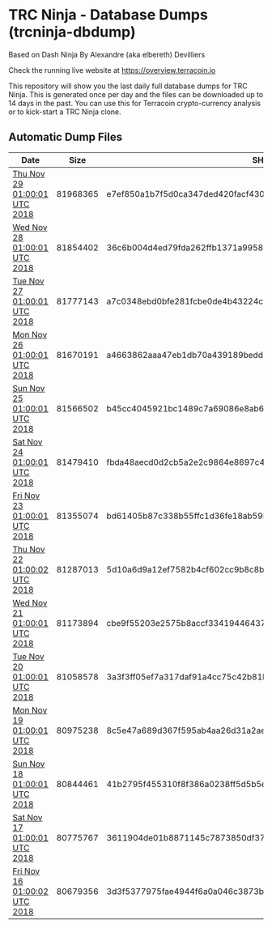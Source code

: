 # TRC Ninja - Database Dumps (trcninja-dbdump)
Based on Dash Ninja By Alexandre (aka elbereth) Devilliers

Check the running live website at https://overview.terracoin.io

This repository will show you the last daily full database dumps for TRC Ninja. This is generated once per day and the files can be downloaded up to 14 days in the past.
You can use this for Terracoin crypto-currency analysis or to kick-start a TRC Ninja clone.


## Automatic Dump Files
| Date | Size | SHA256 |
|--|--|--|
| [Thu Nov 29 01:00:01 UTC 2018](https://transfer.sh/152dyn/trcninja-dbdump-20181129010001.tar.bz2) | 81968365 | e7ef850a1b7f5d0ca347ded420facf430b763e0b1fecd39953d2fc56db1a4f2f | 
| [Wed Nov 28 01:00:01 UTC 2018](https://transfer.sh/NHKTZ/trcninja-dbdump-20181128010001.tar.bz2) | 81854402 | 36c6b004d4ed79fda262ffb1371a9958390b164df815cae32eb67837a55b33a2 | 
| [Tue Nov 27 01:00:01 UTC 2018](https://transfer.sh/zyHEr/trcninja-dbdump-20181127010001.tar.bz2) | 81777143 | a7c0348ebd0bfe281fcbe0de4b43224c10e488a0827fa3210c47865c049a34a3 | 
| [Mon Nov 26 01:00:01 UTC 2018](https://transfer.sh/pWRuv/trcninja-dbdump-20181126010001.tar.bz2) | 81670191 | a4663862aaa47eb1db70a439189bedd62f0fd16619bda84e9026c11ac38d59f3 | 
| [Sun Nov 25 01:00:01 UTC 2018](https://transfer.sh/g3EuU/trcninja-dbdump-20181125010001.tar.bz2) | 81566502 | b45cc4045921bc1489c7a69086e8ab65eee8d17cb3c81d3124562d818baf3a86 | 
| [Sat Nov 24 01:00:01 UTC 2018](https://transfer.sh/HV23k/trcninja-dbdump-20181124010001.tar.bz2) | 81479410 | fbda48aecd0d2cb5a2e2c9864e8697c45adebb2c5349e29d7cbefcfad2a51a0e | 
| [Fri Nov 23 01:00:01 UTC 2018](https://transfer.sh/zrzQ2/trcninja-dbdump-20181123010001.tar.bz2) | 81355074 | bd61405b87c338b55ffc1d36fe18ab59bf1cc3c7a6afaf9d87c8fdff33490467 | 
| [Thu Nov 22 01:00:02 UTC 2018](https://transfer.sh/21Ww9/trcninja-dbdump-20181122010002.tar.bz2) | 81287013 | 5d10a6d9a12ef7582b4cf602cc9b8c8bcb3d03831e335e63b63d999a15799285 | 
| [Wed Nov 21 01:00:01 UTC 2018](https://transfer.sh/eP2Ig/trcninja-dbdump-20181121010001.tar.bz2) | 81173894 | cbe9f55203e2575b8accf3341944643779c577b80705d14db089f414a1387aef | 
| [Tue Nov 20 01:00:01 UTC 2018](https://transfer.sh/sunl2/trcninja-dbdump-20181120010001.tar.bz2) | 81058578 | 3a3f3ff05ef7a317daf91a4cc75c42b81b08b8b26bd4210e13fb5f50c1a45cbe | 
| [Mon Nov 19 01:00:01 UTC 2018](https://transfer.sh/CFMso/trcninja-dbdump-20181119010001.tar.bz2) | 80975238 | 8c5e47a689d367f595ab4aa26d31a2ae478797bff97b3ab074640d0a565cece4 | 
| [Sun Nov 18 01:00:01 UTC 2018](https://transfer.sh/dNpaz/trcninja-dbdump-20181118010001.tar.bz2) | 80844461 | 41b2795f455310f8f386a0238ff5d5b5eda8c508aac3527594c48b57d639ca16 | 
| [Sat Nov 17 01:00:01 UTC 2018](https://transfer.sh/143ka/trcninja-dbdump-20181117010001.tar.bz2) | 80775767 | 3611904de01b8871145c7873850df37bf907951507e2ced122a003a894e673be | 
| [Fri Nov 16 01:00:02 UTC 2018](https://transfer.sh/rNhbO/trcninja-dbdump-20181116010002.tar.bz2) | 80679356 | 3d3f5377975fae4944f6a0a046c3873b7820b939118eef3dcbff85f8f9eed058 | 
